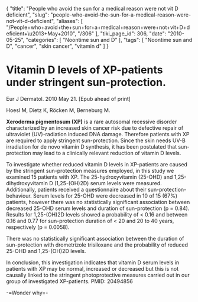 {
    "title": "People who avoid the sun for a medical reason were not vit D deficient",
    "slug": "people-who-avoid-the-sun-for-a-medical-reason-were-not-vit-d-deficient",
    "aliases": [
        "/People+who+avoid+the+sun+for+a+medical+reason+were+not+vit+D+deficient+\u2013+May+2010",
        "/306"
    ],
    "tiki_page_id": 306,
    "date": "2010-05-25",
    "categories": [
        "Noontime sun and D"
    ],
    "tags": [
        "Noontime sun and D",
        "cancer",
        "skin cancer",
        "vitamin d"
    ]
}


# Vitamin D levels of XP-patients under stringent sun-protection.

Eur J Dermatol. 2010 May 21. <span>[Epub ahead of print]</span>

Hoesl M, Dietz K, Röcken M, Berneburg M.

 **Xeroderma pigmentosum (XP)**  is a rare autosomal recessive disorder characterized by an increased skin cancer risk due to defective repair of ultraviolet (UV)-radiation induced DNA damage. Therefore patients with XP are required to apply stringent sun-protection. Since the skin needs UV-B irradiation for de novo vitamin D synthesis, it has been postulated that sun-protection may lead to a clinically relevant reduction of vitamin D levels. 

To investigate whether reduced vitamin D levels in XP-patients are caused by the stringent sun-protection measures employed, in this study we examined 15 patients with XP. The 25-hydroxyvitamin (25-OHD) and 1,25-dihydroxyvitamin D (1,25-(OH)2D) serum levels were measured. Additionally, patients received a questionnaire about their sun-protection-behaviour. Serum levels for 25-OHD were decreased in 10 of 15 (67%) patients, however there was no statistically significant association between decreased 25-OHD serum levels and duration of sun-protection (p = 0.84). Results for 1,25-(OH)2D levels showed a probability of < 0.16 and between 0.16 and 0.77 for sun-protection duration of < 20 and 20 to 40 years, respectively (p = 0.0058). 

There was no statistically significant association between the duration of sun-protection with drometrizole trisiloxane and the probability of reduced 25-OHD and 1,25-(OH)2D levels. 

In conclusion, this investigation indicates that vitamin D serum levels in patients with XP may be normal, increased or decreased but this is not causally linked to the stringent photoprotective measures carried out in our group of investigated XP-patients. PMID: 20494856 

-=Wonder why=-